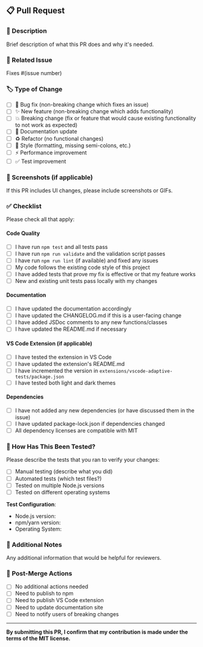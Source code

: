 ## 📋 Pull Request

### 🎯 Description
Brief description of what this PR does and why it's needed.

### 🔗 Related Issue
Fixes #(issue number)

### 🏷️ Type of Change
- [ ] 🐛 Bug fix (non-breaking change which fixes an issue)
- [ ] ✨ New feature (non-breaking change which adds functionality)
- [ ] 💥 Breaking change (fix or feature that would cause existing functionality to not work as expected)
- [ ] 📝 Documentation update
- [ ] ♻️ Refactor (no functional changes)
- [ ] 🎨 Style (formatting, missing semi-colons, etc.)
- [ ] ⚡ Performance improvement
- [ ] ✅ Test improvement

### 📸 Screenshots (if applicable)
If this PR includes UI changes, please include screenshots or GIFs.

### ✅ Checklist
Please check all that apply:

#### Code Quality
- [ ] I have run `npm test` and all tests pass
- [ ] I have run `npm run validate` and the validation script passes
- [ ] I have run `npm run lint` (if available) and fixed any issues
- [ ] My code follows the existing code style of this project
- [ ] I have added tests that prove my fix is effective or that my feature works
- [ ] New and existing unit tests pass locally with my changes

#### Documentation
- [ ] I have updated the documentation accordingly
- [ ] I have updated the CHANGELOG.md if this is a user-facing change
- [ ] I have added JSDoc comments to any new functions/classes
- [ ] I have updated the README.md if necessary

#### VS Code Extension (if applicable)
- [ ] I have tested the extension in VS Code
- [ ] I have updated the extension's README.md
- [ ] I have incremented the version in `extensions/vscode-adaptive-tests/package.json`
- [ ] I have tested both light and dark themes

#### Dependencies
- [ ] I have not added any new dependencies (or have discussed them in the issue)
- [ ] I have updated package-lock.json if dependencies changed
- [ ] All dependency licenses are compatible with MIT

### 🧪 How Has This Been Tested?
Please describe the tests that you ran to verify your changes:
- [ ] Manual testing (describe what you did)
- [ ] Automated tests (which test files?)
- [ ] Tested on multiple Node.js versions
- [ ] Tested on different operating systems

**Test Configuration**:
- Node.js version:
- npm/yarn version:
- Operating System:

### 📝 Additional Notes
Any additional information that would be helpful for reviewers.

### 🚀 Post-Merge Actions
- [ ] No additional actions needed
- [ ] Need to publish to npm
- [ ] Need to publish VS Code extension
- [ ] Need to update documentation site
- [ ] Need to notify users of breaking changes

---

**By submitting this PR, I confirm that my contribution is made under the terms of the MIT license.**